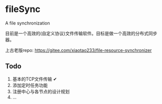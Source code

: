# fileSync
A file synchronization

目前是一个高效的(自定义协议)文件传输软件。目标是做一个高效的分布式同步器。


上古老版repo: https://gitee.com/xiaotao233/file-resource-synchronizer

## Todo
1. 基本的TCP文件传输 ✔
2. 添加定时任务功能
3. 注册中心与各节点的设计规划
4. ...